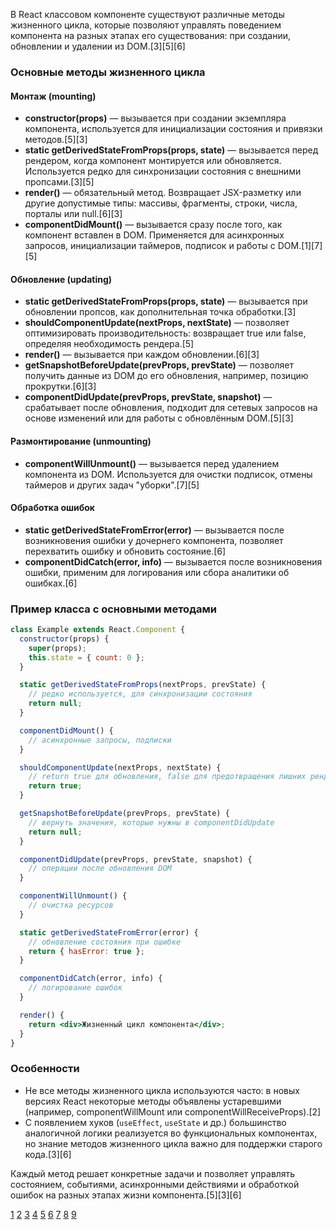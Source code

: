 В React классовом компоненте существуют различные методы жизненного цикла, которые позволяют управлять поведением компонента на разных этапах его существования: при создании, обновлении и удалении из DOM.[3][5][6]

### Основные методы жизненного цикла

#### Монтаж (mounting)

- **constructor(props)** — вызывается при создании экземпляра компонента, используется для инициализации состояния и привязки методов.[5][3]
- **static getDerivedStateFromProps(props, state)** — вызывается перед рендером, когда компонент монтируется или обновляется. Используется редко для синхронизации состояния с внешними пропсами.[3][5]
- **render()** — обязательный метод. Возвращает JSX-разметку или другие допустимые типы: массивы, фрагменты, строки, числа, порталы или null.[6][3]
- **componentDidMount()** — вызывается сразу после того, как компонент вставлен в DOM. Применяется для асинхронных запросов, инициализации таймеров, подписок и работы с DOM.[1][7][5]

#### Обновление (updating)

- **static getDerivedStateFromProps(props, state)** — вызывается при обновлении пропсов, как дополнительная точка обработки.[3]
- **shouldComponentUpdate(nextProps, nextState)** — позволяет оптимизировать производительность: возвращает true или false, определяя необходимость рендера.[5]
- **render()** — вызывается при каждом обновлении.[6][3]
- **getSnapshotBeforeUpdate(prevProps, prevState)** — позволяет получить данные из DOM до его обновления, например, позицию прокрутки.[6][3]
- **componentDidUpdate(prevProps, prevState, snapshot)** — срабатывает после обновления, подходит для сетевых запросов на основе изменений или для работы с обновлённым DOM.[5][3]

#### Размонтирование (unmounting)

- **componentWillUnmount()** — вызывается перед удалением компонента из DOM. Используется для очистки подписок, отмены таймеров и других задач "уборки".[7][5]

#### Обработка ошибок

- **static getDerivedStateFromError(error)** — вызывается после возникновения ошибки у дочернего компонента, позволяет перехватить ошибку и обновить состояние.[6]
- **componentDidCatch(error, info)** — вызывается после возникновения ошибки, применим для логирования или сбора аналитики об ошибках.[6]

### Пример класса с основными методами

```jsx
class Example extends React.Component {
  constructor(props) {
    super(props);
    this.state = { count: 0 };
  }

  static getDerivedStateFromProps(nextProps, prevState) {
    // редко используется, для синхронизации состояния
    return null;
  }

  componentDidMount() {
    // асинхронные запросы, подписки
  }

  shouldComponentUpdate(nextProps, nextState) {
    // return true для обновления, false для предотвращения лишних рендеров
    return true;
  }

  getSnapshotBeforeUpdate(prevProps, prevState) {
    // вернуть значения, которые нужны в componentDidUpdate
    return null;
  }

  componentDidUpdate(prevProps, prevState, snapshot) {
    // операции после обновления DOM
  }

  componentWillUnmount() {
    // очистка ресурсов
  }

  static getDerivedStateFromError(error) {
    // обновление состояния при ошибке
    return { hasError: true };
  }

  componentDidCatch(error, info) {
    // логирование ошибок
  }

  render() {
    return <div>Жизненный цикл компонента</div>;
  }
}
```

### Особенности

- Не все методы жизненного цикла используются часто: в новых версиях React некоторые методы объявлены устаревшими (например, componentWillMount или componentWillReceiveProps).[2]
- С появлением хуков (`useEffect`, `useState` и др.) большинство аналогичной логики реализуется во функциональных компонентах, но знание методов жизненного цикла важно для поддержки старого кода.[3][6]

Каждый метод решает конкретные задачи и позволяет управлять состоянием, событиями, асинхронными действиями и обработкой ошибок на разных этапах жизни компонента.[5][3][6]

[1](https://ru.legacy.reactjs.org/docs/state-and-lifecycle.html)
[2](https://habr.com/ru/companies/ruvds/articles/441578/)
[3](https://www.hackfrontend.com/docs/react/component-lifecycle-methods-in-react)
[4](https://ru.legacy.reactjs.org/docs/react-component.html)
[5](https://foxminded.ua/ru/zhiznennii-tsikl-komponenta-react/)
[6](https://ru.react.js.org/docs/react-component.html)
[7](https://reactdev.ru/archive/react16/state-and-lifecycle/)
[8](https://otus.ru/nest/post/2116/)
[9](https://blog.rubrain.com/react-lifecycle-methods-hooks.html)
